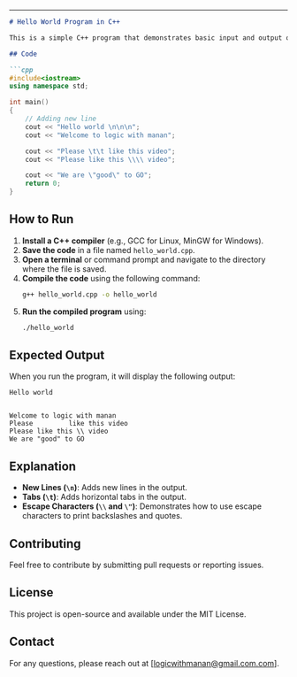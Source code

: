 

---

```markdown
# Hello World Program in C++

This is a simple C++ program that demonstrates basic input and output operations using `cout` for printing text to the console. It includes examples of new lines, tabs, escape characters, and special characters.

## Code

```cpp
#include<iostream>
using namespace std;

int main()
{
    // Adding new line
    cout << "Hello world \n\n\n";
    cout << "Welcome to logic with manan";

    cout << "Please \t\t like this video";
    cout << "Please like this \\\\ video";

    cout << "We are \"good\" to GO";
    return 0;
}
```

## How to Run

1. **Install a C++ compiler** (e.g., GCC for Linux, MinGW for Windows).
2. **Save the code** in a file named `hello_world.cpp`.
3. **Open a terminal** or command prompt and navigate to the directory where the file is saved.
4. **Compile the code** using the following command:
   ```bash
   g++ hello_world.cpp -o hello_world
   ```
5. **Run the compiled program** using:
   ```bash
   ./hello_world
   ```

## Expected Output

When you run the program, it will display the following output:

```
Hello world


Welcome to logic with manan
Please         like this video
Please like this \\ video
We are "good" to GO
```

## Explanation

- **New Lines (`\n`)**: Adds new lines in the output.
- **Tabs (`\t`)**: Adds horizontal tabs in the output.
- **Escape Characters (`\\` and `\"`)**: Demonstrates how to use escape characters to print backslashes and quotes.

## Contributing

Feel free to contribute by submitting pull requests or reporting issues.

## License

This project is open-source and available under the MIT License.

## Contact

For any questions, please reach out at [logicwithmanan@gmail.com.com].
```

